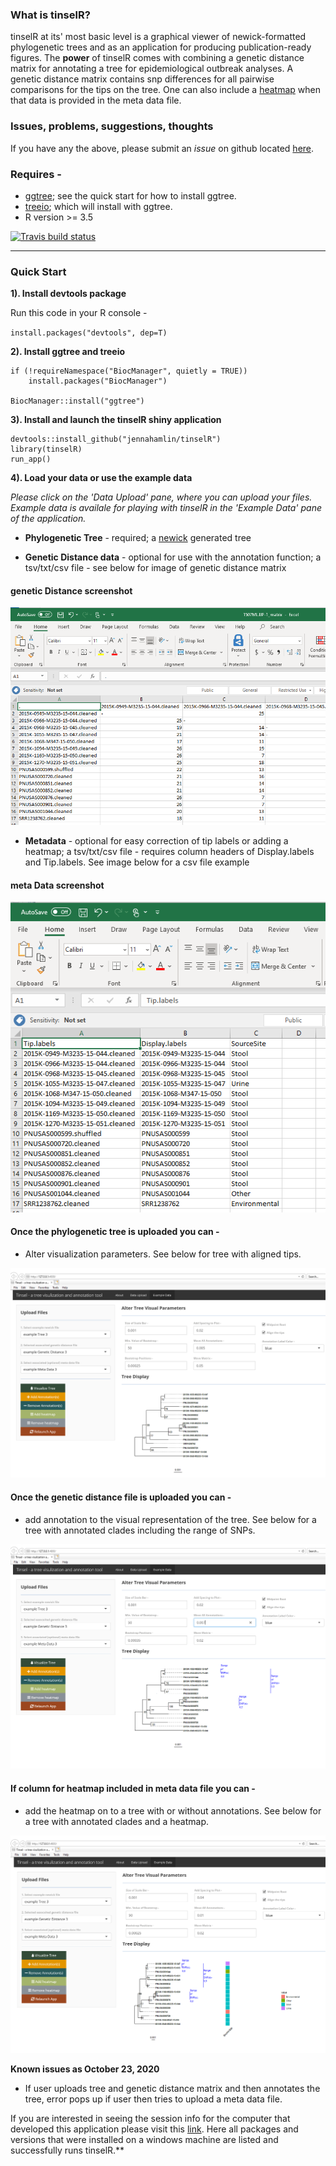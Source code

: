 ### What is tinselR?

tinselR at its' most basic level is a graphical viewer of newick-formatted 
phylogenetic trees and as an application for producing publication-ready 
figures. The **power** of tinselR comes with combining a genetic distance matrix 
for annotating a tree for epidemiological outbreak analyses. A genetic distance
matrix contains snp differences for all pairwise comparisons for the tips on 
the tree. One can also include a 
[heatmap](https://yulab-smu.top/treedata-book/chapter7.html) when that data is
provided in the meta data file.

### Issues, problems, suggestions, thoughts

If you have any the above, please submit an *issue* on github located 
[here](https://github.com/jennahamlin/tinselR/issues).

### Requires - 
 - [ggtree](https://bioconductor.org/packages/release/bioc/html/ggtree.html); 
 see the quick start for how to install ggtree. 
 - [treeio](http://bioconductor.org/packages/release/bioc/html/treeio.html); 
 which will install with ggtree.
 - R version >= 3.5


<!-- badges: start -->
[![Travis build status](https://travis-ci.com/jennahamlin/tinselR.svg?branch=master)](https://travis-ci.com/jennahamlin/tinselR)
<!-- badges: end -->
<hr>

### Quick Start 

**1). Install devtools package** 

Run this code in your R console -     

`install.packages("devtools", dep=T)`

**2). Install ggtree and treeio**
```
if (!requireNamespace("BiocManager", quietly = TRUE))
    install.packages("BiocManager")

BiocManager::install("ggtree")
```

**3). Install and launch the tinselR shiny application**


```
devtools::install_github("jennahamlin/tinselR")
library(tinselR)
run_app()
```

**4). Load your data or use the example data**  

*Please click on the 'Data Upload' pane, where you can upload your files.*
*Example data is availale for playing with tinselR in the 'Example Data' pane of* 
*the application.* 

* **Phylogenetic Tree** - required; a 
[newick](https://en.wikipedia.org/wiki/Newick_format) generated tree 

* **Genetic Distance data** - optional for use with the annotation function;
a tsv/txt/csv file - see below for image of genetic distance matrix

<p>

<h4> genetic Distance screenshot </h4>
    <img src = "inst/app/www/geneDistanceExample.PNG" />
</p>

* **Metadata** - optional for easy correction of tip labels or adding a heatmap;
a tsv/txt/csv file - requires column headers of Display.labels and Tip.labels.
See image below for a csv file example 

<p>

<h4> meta Data screenshot </h4>
    <img src = "inst/app/www/metaDataExample.PNG" />
</p>

#### Once the phylogenetic tree is uploaded you can -
* Alter visualization parameters. See below for tree with aligned tips.  

<p>
    <img src = "inst/app/www/treeWAlignedTips.PNG" />
</p>

#### Once the genetic distance file is uploaded you can -
* add annotation to the visual representation of the tree. See below for a tree
with annotated clades including the range of SNPs. 

<p>
    <img src = "inst/app/www/treeWAnno.PNG" />
</p>

#### If column for heatmap included in meta data file you can -
* add the heatmap on to a tree with or without annotations. See below for a tree
with annotated clades and a heatmap. 

<p>
    <img src ="inst/app/www/treeWAnnoAndHeatmap.PNG" />
</p>


**Known issues as October 23, 2020**

- If user uploads tree and genetic distance matrix and then annotates the tree, 
error pops up if user then tries to upload a meta data file. 

If you are interested in seeing the session info for the computer that developed
this application please visit this 
[link](https://github.com/jennahamlin/tinselR/issues/4). Here all packages and
versions that were installed on a windows machine are listed and successfully
runs tinselR.** 

